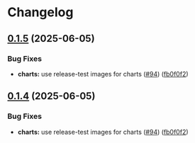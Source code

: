 # Changelog

## [0.1.5](https://github.com/astriaorg/astria-release-test/compare/flame-rollup-v0.1.4...flame-rollup-v0.1.5) (2025-06-05)


### Bug Fixes

* **charts:** use release-test images for charts ([#94](https://github.com/astriaorg/astria-release-test/issues/94)) ([fb0f0f2](https://github.com/astriaorg/astria-release-test/commit/fb0f0f279282a7b5049e2a161f3a299782aa8e2f))

## [0.1.4](https://github.com/astriaorg/astria-release-test/compare/flame-rollup-v0.1.3...flame-rollup-v0.1.4) (2025-06-05)


### Bug Fixes

* **charts:** use release-test images for charts ([#94](https://github.com/astriaorg/astria-release-test/issues/94)) ([fb0f0f2](https://github.com/astriaorg/astria-release-test/commit/fb0f0f279282a7b5049e2a161f3a299782aa8e2f))

